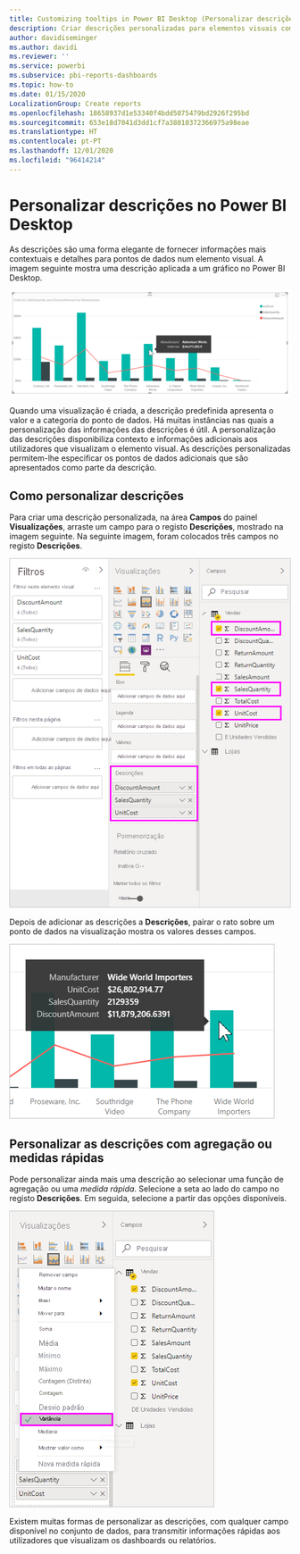 ```yaml
---
title: Customizing tooltips in Power BI Desktop (Personalizar descrições no Power BI Desktop)
description: Criar descrições personalizadas para elementos visuais com arrastar e largar
author: davidiseminger
ms.author: davidi
ms.reviewer: ''
ms.service: powerbi
ms.subservice: pbi-reports-dashboards
ms.topic: how-to
ms.date: 01/15/2020
LocalizationGroup: Create reports
ms.openlocfilehash: 18658937d1e53340f4bdd5075479bd2926f295bd
ms.sourcegitcommit: 653e18d7041d3dd1cf7a38010372366975a98eae
ms.translationtype: HT
ms.contentlocale: pt-PT
ms.lasthandoff: 12/01/2020
ms.locfileid: "96414214"
---
```

# <a name="customize-tooltips-in-power-bi-desktop"></a>Personalizar descrições no Power BI Desktop

As descrições são uma forma elegante de fornecer informações mais contextuais e detalhes para pontos de dados num elemento visual. A imagem seguinte mostra uma descrição aplicada a um gráfico no Power BI Desktop.

![Descrição predefinida](media/desktop-custom-tooltips/custom-tooltips-1.png)

Quando uma visualização é criada, a descrição predefinida apresenta o valor e a categoria do ponto de dados. Há muitas instâncias nas quais a personalização das informações das descrições é útil. A personalização das descrições disponibiliza contexto e informações adicionais aos utilizadores que visualizam o elemento visual. As descrições personalizadas permitem-lhe especificar os pontos de dados adicionais que são apresentados como parte da descrição.

## <a name="how-to-customize-tooltips"></a>Como personalizar descrições

Para criar uma descrição personalizada, na área **Campos** do painel **Visualizações**, arraste um campo para o registo **Descrições**, mostrado na imagem seguinte. Na seguinte imagem, foram colocados três campos no registo **Descrições**.

![Adicionar campos de descrição](media/desktop-custom-tooltips/custom-tooltips-2.png)

Depois de adicionar as descrições a **Descrições**, pairar o rato sobre um ponto de dados na visualização mostra os valores desses campos.

![Descrição personalizada](media/desktop-custom-tooltips/custom-tooltips-3.png)

## <a name="customizing-tooltips-with-aggregation-or-quick-measures"></a>Personalizar as descrições com agregação ou medidas rápidas

Pode personalizar ainda mais uma descrição ao selecionar uma função de agregação ou uma *medida rápida*. Selecione a seta ao lado do campo no registo **Descrições**. Em seguida, selecione a partir das opções disponíveis.

![Descrição com medida rápida](media/desktop-custom-tooltips/custom-tooltips-4.png)

Existem muitas formas de personalizar as descrições, com qualquer campo disponível no conjunto de dados, para transmitir informações rápidas aos utilizadores que visualizam os dashboards ou relatórios.
